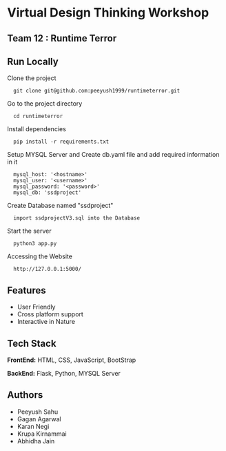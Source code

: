 # Virtual Design Thinking Workshop

## Team 12 : Runtime Terror


## Run Locally

Clone the project

```
  git clone git@github.com:peeyush1999/runtimeterror.git

```

Go to the project directory

```
  cd runtimeterror
```

Install dependencies

```
  pip install -r requirements.txt
```

Setup MYSQL Server and Create db.yaml file and add required information in it
```
  mysql_host: '<hostname>'
  mysql_user: '<username>'
  mysql_password: '<password>'
  mysql_db: 'ssdproject'
```

Create Database named "ssdproject"
```
  import ssdprojectV3.sql into the Database
```

Start the server

```
  python3 app.py
```

Accessing the Website 

```
  http://127.0.0.1:5000/
```


  
## Features

- User Friendly
- Cross platform support
- Interactive in Nature


  
## Tech Stack

**FrontEnd:** HTML, CSS, JavaScript, BootStrap

**BackEnd:** Flask, Python, MYSQL Server

  
## Authors

- Peeyush Sahu
- Gagan Agarwal
- Karan Negi
- Krupa Kirnammai
- Abhidha Jain

  
